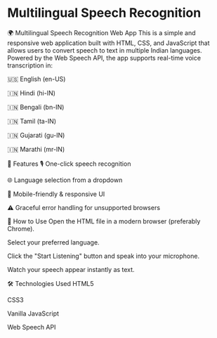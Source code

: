 # Multilingual Speech Recognition
🌍 Multilingual Speech Recognition Web App
This is a simple and responsive web application built with HTML, CSS, and JavaScript that allows users to convert speech to text in multiple Indian languages. Powered by the Web Speech API, the app supports real-time voice transcription in:

🇺🇸 English (en-US)

🇮🇳 Hindi (hi-IN)

🇮🇳 Bengali (bn-IN)

🇮🇳 Tamil (ta-IN)

🇮🇳 Gujarati (gu-IN)

🇮🇳 Marathi (mr-IN)

🎯 Features
🎙️ One-click speech recognition

🌐 Language selection from a dropdown

📱 Mobile-friendly & responsive UI

⚠️ Graceful error handling for unsupported browsers

🚀 How to Use
Open the HTML file in a modern browser (preferably Chrome).

Select your preferred language.

Click the "Start Listening" button and speak into your microphone.

Watch your speech appear instantly as text.

🛠️ Technologies Used
HTML5

CSS3

Vanilla JavaScript

Web Speech API


